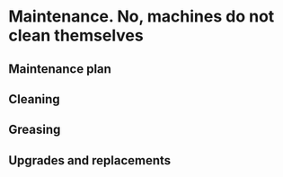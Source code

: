 # Maintenance. No, machines do not clean themselves

## Maintenance plan

## Cleaning

## Greasing

## Upgrades and replacements
